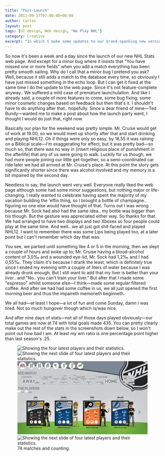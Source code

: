 ```yaml
---
title: "Post-Launch"
date: 2011-09-17T07:00:00+00:00
author: Carlos
layout: post
tags: [UI design, Web design, "We Play NHL"]
category: Creative
excerpt: "In which I make some updates to our brand-spanking new version of our NHL statistics tracking tool."
---
```

So now it's been a week and a day since the launch of our new NHL Stats web page. And except for a minor bug where it insists that "You have missed one or more fields" when you add a match everything has been pretty smooth sailing. Why do I call that a minor bug I pretend you ask? Well, because it still adds a match to the database every time, so obviously I have just missed something in the echo loop. But I can get it fixed at the same time I do the update to the web page. Since it's not feature-complete anyway.. We suffered a mild case of premature launchulation. And like I already said, a couple of more features to come, some bug fixing, some minor cosmetic changes based on feedback but then that's it. I shouldn't have to do anything after that.. hopefully. Since a dear friend of mine—Ted Bundy—wanted me to make a post about how the launch party went, I thought I would do just that, right now.

Basically our plan for the weekend was pretty simple. Mr. Cruise would get of work at 19.00, so we would meet up shortly after that and start drinking and playing NHL12. Oh if things were only so easy, by 18.55 it was raining on a Biblical scale—I'm exaggerating for effect, but it was pretty bad—so much so, that there was no way in [insert religious place of punishment in the afterlife] that any of us were going to walk. Luckily for us though, we had more people joining our little get-together, so a semi-coordinated car ride later we had all arrived at Mr. Cruise's place. At this point the story gets significantly shorter since there was alcohol involved and my memory is a bit impaired by the second day.

Needless to say, the launch went very well. Everyone really liked the web page although some had some minor suggestions, but nothing major or life-changing. I really wanted to celebrate having spent the majority of my vacation building the 'effin thing, so I brought a bottle of champagne.. figuring no one else would have thought of that. Turns out I was wrong because Mr. Sock had also had the same idea.. my bottle was bigger than his though. But the gesture was appreciated either way. So thanks for that. We had arranged to have two displays and two Xboxes so four people could play at the same time. And well.. we all just got shit-faced and played NHL12. I want to remember there was some Lips being played too, at a later point but I can't remember which day that was.

You see, we partied until something like 4 or 5 in the morning, then we slept a couple of hours and woke up to; Mr. Cruise having a blood-alcohol content of 3,0‰ and a wounded eye-lid, Mr. Sock had 1,2‰ and I had 0,55‰. They claim it's because I drank the least, which is definitely true since I ended my evening with a couple of liters of water because I was already drunk enough. But I still want to add that my liver is better than your liver.. and "No.. you can't train your liver." But after that I made some "espresso" whilst someone else—I think—made some regular filtered coffee. And after we had had some coffee in us, we all just opened the first morning beer and thus the impaireth memorieth beginneth.

We all had—at least I hope—a lot of fun and come Sunday, damn I was tired. Not so much hungover though which is/was nice.

And after nine days of stats—not all of those days played obviously—our total games are now at 74 with total goals made 435. You can pretty clearly make out the rest of the stats in the screenshots down below, so I won't point out how bad I am. At least my win ratio is one percentage point higher than last season's .25.

<figure>
    <img class="js-lazy-load" data-original="/assets/posts/2011/09/18_weekLater.jpg" alt="Showing the four latest players and their statistics."><img class="js-lazy-load" data-original="/assets/posts/2011/09/19_weekLater.jpg" alt="Showing the next slide of four latest players and their statistics.">
  <noscript>
    <img src="/assets/posts/2011/09/18_weekLater.jpg" alt="Showing the four latest players and their statistics."><img class="js-lazy-load" data-original="/assets/posts/2011/09/19_weekLater.jpg" alt="Showing the next slide of four latest players and their statistics.">
  </noscript>
  <figcaption>74 matches and counting.</figcaption>
</figure>